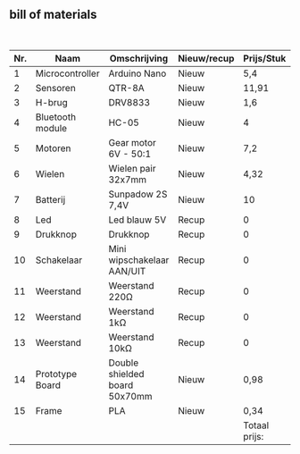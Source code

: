 ## bill of materials
<br />

|Nr.  |Naam              |Omschrijving                   |Nieuw/recup|Prijs/Stuk|Aantal|Subtotaal|
|-----|------------------|-------------------------------|-----------|----------|------|---------|
|1    |Microcontroller	 |Arduino Nano	                 |Nieuw      |5,4	      |1	   |5,4      |
|2	  |Sensoren	         |QTR-8A	                       |Nieuw      |11,91	    |1	   |11,91    |
|3	  |H-brug	           |DRV8833	                       |Nieuw      |1,6	      |1	   |1,6      |
|4	  |Bluetooth module	 |HC-05	                         |Nieuw      |4	        |1	   |4        |
|5	  |Motoren	         |Gear motor 6V - 50:1	         |Nieuw      |7,2	      |2	   |14,4     |
|6	  |Wielen	           |Wielen pair 32x7mm	           |Nieuw      |4,32	    |1	   |4,32     |
|7	  |Batterij	         |Sunpadow 2S 7,4V	             |Nieuw      |10	      |1	   |10       |
|8	  |Led	             |Led blauw 5V	                 |Recup      |0	        |1	   |0        |
|9	  |Drukknop	         |Drukknop 	                     |Recup      |0	        |1	   |0        |
|10	  |Schakelaar	       |Mini wipschakelaar AAN/UIT	   |Recup      |0	        |1	   |0        |
|11	  |Weerstand	       |Weerstand 220Ω	               |Recup      |0	        |1	   |0        | 
|12	  |Weerstand	       |Weerstand 1kΩ	                 |Recup      |0	        |3	   |0        |
|13	  |Weerstand	       |Weerstand 10kΩ	               |Recup      |0	        |1	   |0        |
|14	  |Prototype Board   |Double shielded board 50x70mm	 |Nieuw      |0,98	    |1	   |0,98     |
|15	  |Frame	           |PLA	                           |Nieuw      |0,34	    |1	   |0,34     |
|     |                  |                               |           |Totaal prijs:    |52,95    |
                                                                        
                                                                                              
